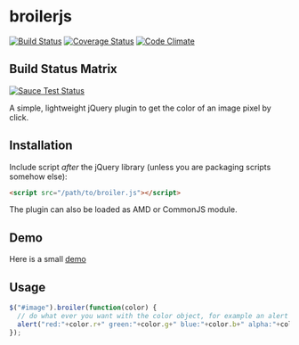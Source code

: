 broilerjs
=========

[![Build Status](https://travis-ci.org/GordonLesti/broilerjs.svg?branch=master)](https://travis-ci.org/GordonLesti/broilerjs)
[![Coverage Status](https://coveralls.io/repos/GordonLesti/broilerjs/badge.png?branch=master)](https://coveralls.io/r/GordonLesti/broilerjs?branch=master)
[![Code Climate](https://codeclimate.com/github/GordonLesti/broilerjs/badges/gpa.svg)](https://codeclimate.com/github/GordonLesti/broilerjs)

## Build Status Matrix

[![Sauce Test Status](https://saucelabs.com/browser-matrix/broilerjs.svg)](https://saucelabs.com/u/broilerjs)

A simple, lightweight jQuery plugin to get the color of an image pixel by click.

## Installation

Include script *after* the jQuery library (unless you are packaging scripts somehow else):

```html
<script src="/path/to/broiler.js"></script>
```

The plugin can also be loaded as AMD or CommonJS module.

## Demo

Here is a small [demo](http://gordonlesti.com/broilerjs/demo/rainbow.html)

## Usage

```javascript
$("#image").broiler(function(color) {
  // do what ever you want with the color object, for example an alert
  alert("red:"+color.r+" green:"+color.g+" blue:"+color.b+" alpha:"+color.a);
});
